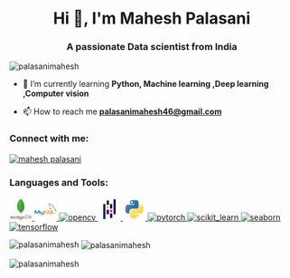 <h1 align="center">Hi 👋, I'm Mahesh Palasani</h1>
<h3 align="center">A passionate Data scientist from India</h3>  

<p align="left"> <img src="https://komarev.com/ghpvc/?username=palasanimahesh&label=Profile%20views&color=0e75b6&style=flat" alt="palasanimahesh" /> </p>

- 🌱 I’m currently learning **Python, Machine learning ,Deep learning ,Computer vision**

- 📫 How to reach me **palasanimahesh46@gmail.com**

<h3 align="left">Connect with me:</h3>
<p align="left">
<a href="https://linkedin.com/in/mahesh palasani" target="blank"><img align="center" src="https://raw.githubusercontent.com/rahuldkjain/github-profile-readme-generator/master/src/images/icons/Social/linked-in-alt.svg" alt="mahesh palasani" height="30" width="40" /></a>
</p>

<h3 align="left">Languages and Tools:</h3>
<p align="left"> <a href="https://www.mongodb.com/" target="_blank" rel="noreferrer"> <img src="https://raw.githubusercontent.com/devicons/devicon/master/icons/mongodb/mongodb-original-wordmark.svg" alt="mongodb" width="40" height="40"/> </a> <a href="https://www.mysql.com/" target="_blank" rel="noreferrer"> <img src="https://raw.githubusercontent.com/devicons/devicon/master/icons/mysql/mysql-original-wordmark.svg" alt="mysql" width="40" height="40"/> </a> <a href="https://opencv.org/" target="_blank" rel="noreferrer"> <img src="https://www.vectorlogo.zone/logos/opencv/opencv-icon.svg" alt="opencv" width="40" height="40"/> </a> <a href="https://pandas.pydata.org/" target="_blank" rel="noreferrer"> <img src="https://raw.githubusercontent.com/devicons/devicon/2ae2a900d2f041da66e950e4d48052658d850630/icons/pandas/pandas-original.svg" alt="pandas" width="40" height="40"/> </a> <a href="https://www.python.org" target="_blank" rel="noreferrer"> <img src="https://raw.githubusercontent.com/devicons/devicon/master/icons/python/python-original.svg" alt="python" width="40" height="40"/> </a> <a href="https://pytorch.org/" target="_blank" rel="noreferrer"> <img src="https://www.vectorlogo.zone/logos/pytorch/pytorch-icon.svg" alt="pytorch" width="40" height="40"/> </a> <a href="https://scikit-learn.org/" target="_blank" rel="noreferrer"> <img src="https://upload.wikimedia.org/wikipedia/commons/0/05/Scikit_learn_logo_small.svg" alt="scikit_learn" width="40" height="40"/> </a> <a href="https://seaborn.pydata.org/" target="_blank" rel="noreferrer"> <img src="https://seaborn.pydata.org/_images/logo-mark-lightbg.svg" alt="seaborn" width="40" height="40"/> </a> <a href="https://www.tensorflow.org" target="_blank" rel="noreferrer"> <img src="https://www.vectorlogo.zone/logos/tensorflow/tensorflow-icon.svg" alt="tensorflow" width="40" height="40"/> </a> </p>

<p><img align="left" src="https://github-readme-stats.vercel.app/api/top-langs?username=palasanimahesh&show_icons=true&locale=en&layout=compact" alt="palasanimahesh" /></p>

<p>&nbsp;<img align="center" src="https://github-readme-stats.vercel.app/api?username=palasanimahesh&show_icons=true&locale=en" alt="palasanimahesh" /></p>

<p><img align="center" src="https://github-readme-streak-stats.herokuapp.com/?user=palasanimahesh&" alt="palasanimahesh" /></p>
